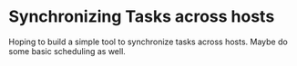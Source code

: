 # Synchronizing Tasks across hosts
Hoping to build a simple tool to synchronize tasks across hosts.  Maybe do some basic scheduling as well.